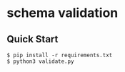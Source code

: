 schema validation
====


## Quick Start

```shell
$ pip install -r requirements.txt
$ python3 validate.py
```
